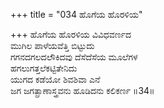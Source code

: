 +++
title = "034 ಹೊಗೆಯ ಹೊರಳಿಯ"

+++
ಹೊಗೆಯ ಹೊರಳಿಯ ವಿವಿಧವರ್ಣದ   
ಮುಗಿಲ ಪಾಳೆಯವೆತ್ತಿ ಬಿಟ್ಟುದು   
ಗಗನದಗಲದಲೌಕಿದವು ದೆಸೆದೆಸೆಯ ಮೂಲೆಗಳ   
ಹಗಲುಗತ್ತಲೆಕಟ್ಟಿತೇನಿದು   
ಯುಗದ ಕಡೆಯೋ ಶಿವಶಿವಾ ಎನೆ   
ಜಗ ಜಗತ್ಪ್ರಾಣಾಸ್ತ್ರವನು ಹೂಡಿದನು ಕಲಿಕರ್ಣ     ॥34॥